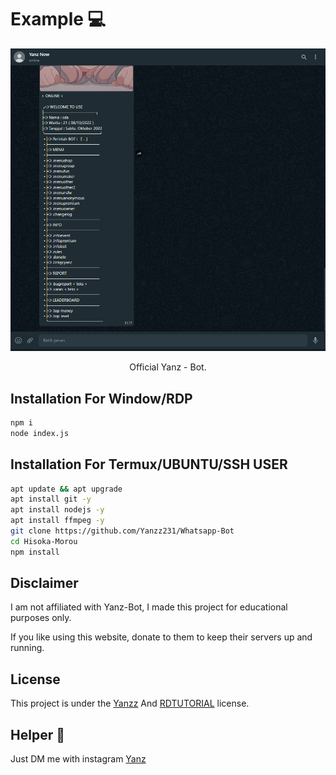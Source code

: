 <h1>Example 💻</h1>

<p align="center">
  <img src="https://raw.githubusercontent.com/Yanzz231/Whatsapp-Bot/master/lib/ex.PNG" width="550" />
</p>
 
<p align="center">Official Yanz - Bot.</p>

## Installation For Window/RDP

```bash
npm i
node index.js
```

## Installation For Termux/UBUNTU/SSH USER
```bash
apt update && apt upgrade
apt install git -y
apt install nodejs -y
apt install ffmpeg -y
git clone https://github.com/Yanzz231/Whatsapp-Bot
cd Hisoka-Morou
npm install
```

## Disclaimer

I am not affiliated with Yanz-Bot, I made this project for educational purposes only.

If you like using this website, donate to them to keep their servers up and running.

## License

This project is under the [Yanzz](https://github.com/Yanzz231) And [RDTUTORIAL](https://github.com/RDTUTORIAL) license. 

## Helper 🤖

Just DM me with instagram [Yanz](https://www.instagram.com/iyanmikasa/)
